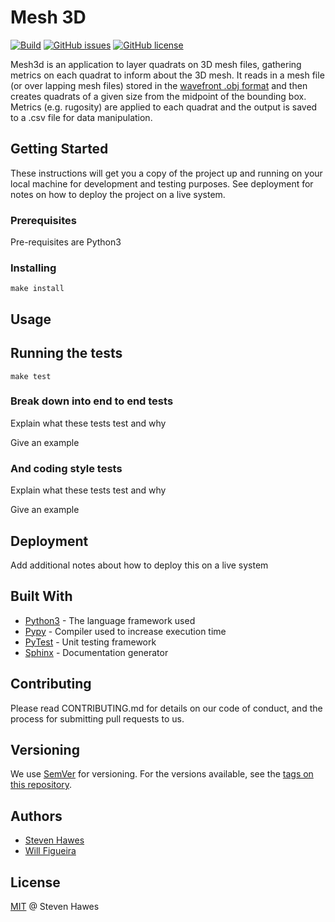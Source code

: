 # Mesh 3D

[![Build](https://img.shields.io/travis/shawes/mesh3d-python.svg)](https://travis-ci.org/shawes/mesh3d-python)
[![GitHub issues](https://img.shields.io/github/issues/shawes/mesh3d-python.svg)](https://github.com/shawes/mesh3d-python/issues)
[![GitHub license](https://img.shields.io/badge/license-MIT-blue.svg)](https://raw.githubusercontent.com/shawes/mesh3d-python/master/LICENSE.md)


Mesh3d is an application to layer quadrats on 3D mesh files, gathering metrics on each quadrat to inform about the 3D mesh. It reads in a mesh file (or over lapping mesh files) stored in the [wavefront .obj format](https://en.wikipedia.org/wiki/Wavefront_.obj_file) and then creates quadrats of a given size from the midpoint of the bounding box. Metrics (e.g. rugosity) are applied to each quadrat and the output is saved to a .csv file for data manipulation.

## Getting Started

These instructions will get you a copy of the project up and running on your local machine for development and testing purposes. See deployment for notes on how to deploy the project on a live system.

### Prerequisites

Pre-requisites are Python3


### Installing

```
make install
```
## Usage



## Running the tests

```
make test
```


### Break down into end to end tests

Explain what these tests test and why

Give an example

### And coding style tests

Explain what these tests test and why

Give an example

## Deployment

Add additional notes about how to deploy this on a live system

## Built With

* [Python3](https://www.python.org) - The language framework used
* [Pypy](https://pypy.org) - Compiler used to increase execution time
* [PyTest](https://docs.pytest.org/en/latest/) - Unit testing framework
* [Sphinx](http://www.sphinx-doc.org/en/stable/) - Documentation generator

## Contributing

Please read CONTRIBUTING.md for details on our code of conduct, and the process for submitting pull requests to us.

## Versioning

We use [SemVer](http://semver.org/) for versioning. For the versions available, see the [tags on this repository](https://github.com/your/project/tags).

## Authors

* [Steven Hawes](https://github.com/shawes)
* [Will Figueira](https://github.com/willfig)

## License

[MIT](LICENSE.md) @ Steven Hawes
